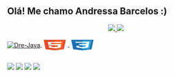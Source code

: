 ## Olá! Me chamo Andressa Barcelos :)

<div align="center">
  <a href="https://github.com/drebarcelos">
  <img height="180em" src="https://github-readme-stats.vercel.app/api?username=drebarcelos&show_icons=true&theme=tokyonight&include_all_commits=true&count_private=true"/>
  <img height="180em" src="https://github-readme-stats.vercel.app/api/top-langs/?username=drebarcelos&layout=compact&langs_count=7&theme=tokyonight"/>
</div>
  
 <div style="display: inline_block"><br>
   <img align="center" alt="Dre-Java" height="25" width="60" src="https://img.shields.io/badge/Java-ED8B00?style=for-the-badge&logo=java&logoColor=white">
   <img align="center" alt="Dre-HTML" height="25" width="60" src="https://raw.githubusercontent.com/devicons/devicon/master/icons/html5/html5-original.svg">
   <img align="center" alt="Dre-CSS" height="25" width="60" src="https://raw.githubusercontent.com/devicons/devicon/master/icons/css3/css3-original.svg">
 </div>

  ##
  
  <div>
    <a href = "mailto:andressa.barcelos26@gmail.com"><img src="https://img.shields.io/badge/-Gmail-%23333?style=for-the-badge&logo=gmail&logoColor=white" target="_blank"></a>
    <a href="https://www.linkedin.com/in/andressa-barcelos-1a4860203/" target="_blank"><img src="https://img.shields.io/badge/-LinkedIn-%230077B5?style=for-the-badge&logo=linkedin&logoColor=white" target="_blank"></a>
    <a href="https://instagram.com/drebarcelos" target="_blank"><img src="https://img.shields.io/badge/-Instagram-%23E4405F?style=for-the-badge&logo=instagram&logoColor=white" target="_blank"></a>
    <a href="https://twitter.com/drebarcelos_" target="_blank"><img src="https://img.shields.io/badge/Twitter-1DA1F2?style=for-the-badge&logo=twitter&logoColor=white" target="_blank"></a>
  </div>
